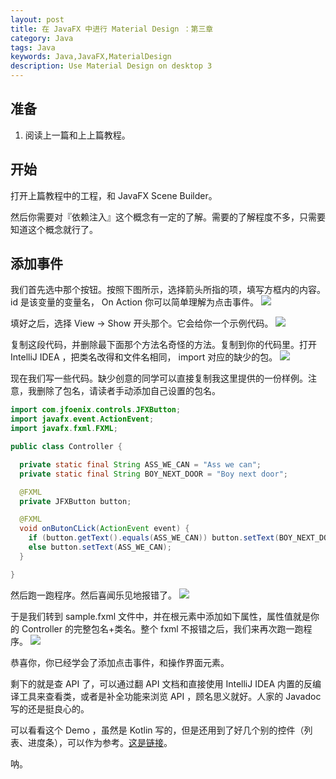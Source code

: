 ```yaml
---
layout: post
title: 在 JavaFX 中进行 Material Design ：第三章
category: Java
tags: Java
keywords: Java,JavaFX,MaterialDesign
description: Use Material Design on desktop 3
---
```


## 准备

1. 阅读上一篇和上上篇教程。

## 开始

打开上篇教程中的工程，和 JavaFX Scene Builder。

然后你需要对『依赖注入』这个概念有一定的了解。需要的了解程度不多，只需要知道这个概念就行了。

## 添加事件

我们首先选中那个按钮。按照下图所示，选择箭头所指的项，填写方框内的内容。id 是该变量的变量名， On Action 你可以简单理解为点击事件。
![](https://coding.net/u/ice1000/p/Images/git/raw/master/blog-img/old/java/javafx3/0.png)

填好之后，选择 View -> Show 开头那个。它会给你一个示例代码。
![](https://coding.net/u/ice1000/p/Images/git/raw/master/blog-img/old/java/javafx3/1.png)

复制这段代码，并删除最下面那个方法名奇怪的方法。复制到你的代码里。打开 IntelliJ IDEA ，把类名改得和文件名相同， import 对应的缺少的包。
![](https://coding.net/u/ice1000/p/Images/git/raw/master/blog-img/old/java/javafx3/2.png)

现在我们写一些代码。缺少创意的同学可以直接复制我这里提供的一份样例。注意，我删除了包名，请读者手动添加自己设置的包名。

```java
import com.jfoenix.controls.JFXButton;
import javafx.event.ActionEvent;
import javafx.fxml.FXML;

public class Controller {

  private static final String ASS_WE_CAN = "Ass we can";
  private static final String BOY_NEXT_DOOR = "Boy next door";

  @FXML
  private JFXButton button;

  @FXML
  void onButonCLick(ActionEvent event) {
    if (button.getText().equals(ASS_WE_CAN)) button.setText(BOY_NEXT_DOOR);
    else button.setText(ASS_WE_CAN);
  }

}

```

然后跑一跑程序。然后喜闻乐见地报错了。
![](https://coding.net/u/ice1000/p/Images/git/raw/master/blog-img/old/java/javafx3/3.png)

于是我们转到 sample.fxml 文件中，并在根元素中添加如下属性，属性值就是你的 Controller 的完整包名+类名。整个 fxml 不报错之后，我们来再次跑一跑程序。
![](https://coding.net/u/ice1000/p/Images/git/raw/master/blog-img/old/java/javafx3/4.png)

恭喜你，你已经学会了添加点击事件，和操作界面元素。

剩下的就是查 API 了，可以通过翻 API 文档和直接使用 IntelliJ IDEA 内置的反编译工具来查看类，或者是补全功能来浏览 API ，顾名思义就好。人家的 Javadoc 写的还是挺良心的。

可以看看这个 Demo ，虽然是 Kotlin 写的，但是还用到了好几个别的控件（列表、进度条），可以作为参考。[这是链接](https://github.com/ice1000/Dekoder)。

呐。









